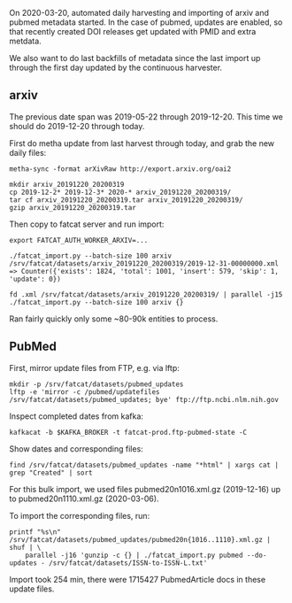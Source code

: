 
On 2020-03-20, automated daily harvesting and importing of arxiv and pubmed
metadata started. In the case of pubmed, updates are enabled, so that recently
created DOI releases get updated with PMID and extra metdata.

We also want to do last backfills of metadata since the last import up through
the first day updated by the continuous harvester.


## arxiv

The previous date span was 2019-05-22 through 2019-12-20. This time we should
do 2019-12-20 through today.

First do metha update from last harvest through today, and grab the new daily files:

    metha-sync -format arXivRaw http://export.arxiv.org/oai2

    mkdir arxiv_20191220_20200319
    cp 2019-12-2* 2019-12-3* 2020-* arxiv_20191220_20200319/
    tar cf arxiv_20191220_20200319.tar arxiv_20191220_20200319/
    gzip arxiv_20191220_20200319.tar

Then copy to fatcat server and run import:

    export FATCAT_AUTH_WORKER_ARXIV=...

    ./fatcat_import.py --batch-size 100 arxiv /srv/fatcat/datasets/arxiv_20191220_20200319/2019-12-31-00000000.xml
    => Counter({'exists': 1824, 'total': 1001, 'insert': 579, 'skip': 1, 'update': 0})

    fd .xml /srv/fatcat/datasets/arxiv_20191220_20200319/ | parallel -j15 ./fatcat_import.py --batch-size 100 arxiv {}

Ran fairly quickly only some ~80-90k entities to process.

## PubMed

First, mirror update files from FTP, e.g. via lftp:

    mkdir -p /srv/fatcat/datasets/pubmed_updates
    lftp -e 'mirror -c /pubmed/updatefiles /srv/fatcat/datasets/pubmed_updates; bye' ftp://ftp.ncbi.nlm.nih.gov

Inspect completed dates from kafka:

    kafkacat -b $KAFKA_BROKER -t fatcat-prod.ftp-pubmed-state -C

Show dates and corresponding files:

    find /srv/fatcat/datasets/pubmed_updates -name "*html" | xargs cat | grep "Created" | sort

For this bulk import, we used files pubmed20n1016.xml.gz (2019-12-16) up to pubmed20n1110.xml.gz (2020-03-06).

To import the corresponding files, run:

    printf "%s\n" /srv/fatcat/datasets/pubmed_updates/pubmed20n{1016..1110}.xml.gz | shuf | \
        parallel -j16 'gunzip -c {} | ./fatcat_import.py pubmed --do-updates - /srv/fatcat/datasets/ISSN-to-ISSN-L.txt'

Import took 254 min, there were 1715427 PubmedArticle docs in these update files.
